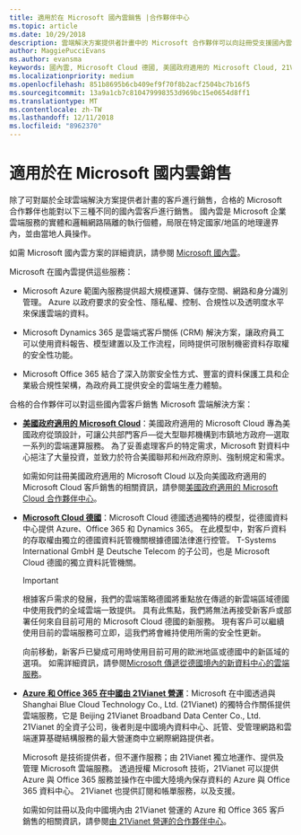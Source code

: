 ```yaml
---
title: 適用於在 Microsoft 國內雲銷售 |合作夥伴中心
ms.topic: article
ms.date: 10/29/2018
description: 雲端解決方案提供者計畫中的 Microsoft 合作夥伴可以向註冊受支援國內雲的客戶進行銷售。
author: MaggiePucciEvans
ms.author: evansma
keywords: 國內雲, Microsoft Cloud 德國, 美國政府適用的 Microsoft Cloud, 21Vianet, Microsoft Cloud 中國
ms.localizationpriority: medium
ms.openlocfilehash: 851b8695b6cb409ef9f70f8b2acf2504bc7b16f5
ms.sourcegitcommit: 13a9a1cb7c810479998353d969bc15e0654d8ff1
ms.translationtype: MT
ms.contentlocale: zh-TW
ms.lasthandoff: 12/11/2018
ms.locfileid: "8962370"
---
```

# <a name="apply-to-sell-in-microsoft-national-clouds"></a>適用於在 Microsoft 國内雲銷售

除了可對屬於全球雲端解決方案提供者計畫的客戶進行銷售，合格的 Microsoft 合作夥伴也能對以下三種不同的國內雲客戶進行銷售。 國內雲是 Microsoft 企業雲端服務的實體和邏輯網路隔離的執行個體，局限在特定國家/地區的地理邊界內，並由當地人員操作。 

如需 Microsoft 國內雲方案的詳細資訊，請參閱 [Microsoft 國內雲](https://www.microsoft.com/trustcenter/cloudservices/nationalcloud)。

Microsoft 在國內雲提供這些服務：

-   Microsoft Azure 範圍內服務提供超大規模運算、儲存空間、網路和身分識別管理。 Azure 以政府要求的安全性、隱私權、控制、合規性以及透明度水平來保護雲端的資料。

-   Microsoft Dynamics 365 是雲端式客戶關係 (CRM) 解決方案，讓政府員工可以使用資料報告、模型建置以及工作流程，同時提供可限制機密資料存取權的安全性功能。

-   Microsoft Office 365 結合了深入防禦安全性方式、豐富的資料保護工具和企業級合規性架構，為政府員工提供安全的雲端生產力體驗。

合格的合作夥伴可以對這些國內雲客戶銷售 Microsoft 雲端解決方案：

-   [**美國政府適用的 Microsoft Cloud**](https://www.microsoft.com/trustcenter/cloudservices/nationalcloud#Microsoft_Cloud_for_US)：美國政府適用的 Microsoft Cloud 專為美國政府從頭設計，可讓公共部門客戶—從大型聯邦機構到市鎮地方政府—選取一系列的雲端運算服務。 為了妥善處理客戶的特定需求，Microsoft 對資料中心挹注了大量投資，並致力於符合美國聯邦和州政府原則、強制規定和需求。 

    如需如何註冊美國政府適用的 Microsoft Cloud 以及向美國政府適用的 Microsoft Cloud 客戶銷售的相關資訊，請參閱[美國政府適用的 Microsoft Cloud 合作夥伴中心](partner-center-for-microsoft-us-govt-cloud.md)。

-   [**Microsoft Cloud 德國**](https://www.microsoft.com/trustcenter/cloudservices/nationalcloud#Microsoft_Cloud_Germany)：Microsoft Cloud 德國透過獨特的模型，從德國資料中心提供 Azure、Office 365 和 Dynamics 365。 在此模型中，對客戶資料的存取權由獨立的德國資料託管機關根據德國法律進行控管。 T-Systems International GmbH 是 Deutsche Telecom 的子公司，也是 Microsoft Cloud 德國的獨立資料託管機關。 

    > [!IMPORTANT]  
    > 根據客戶需求的發展，我們的雲端策略德國將重點放在傳遞的新雲端區域德國中使用我們的全域雲端一致提供。 具有此焦點，我們將無法再接受新客戶或部署任何來自目前可用的 Microsoft Cloud 德國的新服務。 現有客戶可以繼續使用目前的雲端服務可立即，這我們將會維持使用所需的安全性更新。
    >  
    > 向前移動，新客戶已變成可用時使用目前可用的歐洲地區或德國中的新區域的選項。 如需詳細資訊，請參閱[Microsoft 傳遞從德國境內的新資料中心的雲端服務](https://news.microsoft.com/europe/2018/08/31/microsoft-to-deliver-cloud-services-from-new-datacentres-in-germany-in-2019-to-meet-evolving-customer-needs/)。

    
-   [**Azure 和 Office 365 在中國由 21Vianet 營運**](https://www.microsoft.com/trustcenter/cloudservices/nationalcloud#Microsoft_Cloud_for_China)：Microsoft 在中國透過與 Shanghai Blue Cloud Technology Co., Ltd. (21Vianet) 的獨特合作關係提供雲端服務，它是 Beijing 21Vianet Broadband Data Center Co., Ltd. 21Vianet 的全資子公司，後者則是中國境內資料中心、託管、受管理網路和雲端運算基礎結構服務的最大營運商中立網際網路提供者。 

    Microsoft 是技術提供者，但不運作服務；由 21Vianet 獨立地運作、提供及管理 Microsoft 雲端服務。 透過授權 Microsoft 技術，21Vianet 可以提供 Azure 與 Office 365 服務並操作在中國大陸境內保存資料的 Azure 與 Office 365 資料中心。 21Vianet 也提供訂閱和帳單服務，以及支援。

    如需如何註冊以及向中國境內由 21Vianet 營運的 Azure 和 Office 365 客戶銷售的相關資訊，請參閱[由 21Vianet 營運的合作夥伴中心](https://msdn.microsoft.com/partner-china/index)。 